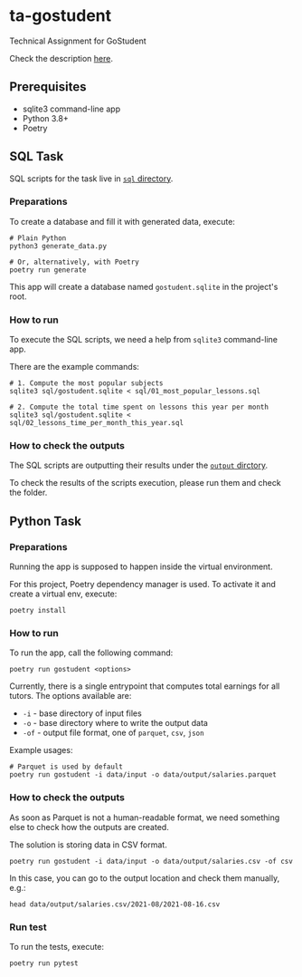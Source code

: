 # ta-gostudent

Technical Assignment for GoStudent

Check the description [here](./docs/assignment.md).

## Prerequisites

- sqlite3 command-line app
- Python 3.8+
- Poetry

## SQL Task

SQL scripts for the task live in [`sql` directory](./sql).

### Preparations

To create a database and fill it with generated data, execute:

```shell
# Plain Python
python3 generate_data.py

# Or, alternatively, with Poetry
poetry run generate
```

This app will create a database named `gostudent.sqlite` in the project's root.

### How to run

To execute the SQL scripts, we need a help from `sqlite3` command-line app.

There are the example commands:

```shell
# 1. Compute the most popular subjects
sqlite3 sql/gostudent.sqlite < sql/01_most_popular_lessons.sql

# 2. Compute the total time spent on lessons this year per month 
sqlite3 sql/gostudent.sqlite < sql/02_lessons_time_per_month_this_year.sql
```

### How to check the outputs

The SQL scripts are outputting their results under the [`output` dirctory](./output).

To check the results of the scripts execution, please run them and check the folder.

## Python Task

### Preparations

Running the app is supposed to happen inside the virtual environment.

For this project, Poetry dependency manager is used.
To activate it and create a virtual env, execute:

```shell
poetry install
```

### How to run

To run the app, call the following command:

```shell
poetry run gostudent <options>
```

Currently, there is a single entrypoint that computes total earnings for all tutors.
The options available are:

- `-i` - base directory of input files
- `-o` - base directory where to write the output data
- `-of` - output file format, one of `parquet`, `csv`, `json`

Example usages:

```shell
# Parquet is used by default
poetry run gostudent -i data/input -o data/output/salaries.parquet
```

### How to check the outputs

As soon as Parquet is not a human-readable format, we need something else to check how the
outputs are created.

The solution is storing data in CSV format.

```shell
poetry run gostudent -i data/input -o data/output/salaries.csv -of csv
```

In this case, you can go to the output location and check them manually, e.g.:

```shell
head data/output/salaries.csv/2021-08/2021-08-16.csv
```

### Run test

To run the tests, execute:

```shell
poetry run pytest
```